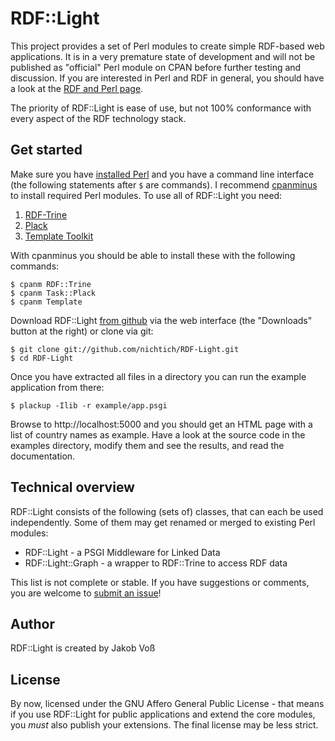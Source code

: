 # RDF::Light

This project provides a set of Perl modules to create simple RDF-based web 
applications. It is in a very premature state of development and will not 
be published as "official" Perl module on CPAN before further testing and
discussion. If you are interested in Perl and RDF in general, you should 
have a look at the [RDF and Perl page](http://www.perlrdf.org/).

The priority of RDF::Light is ease of use, but not 100% conformance with
every aspect of the RDF technology stack.

## Get started

Make sure you have [installed Perl](http://www.perl.org/get.html) and you have
a command line interface (the following statements after `$` are commands). I
recommend [cpanminus](http://search.cpan.org/perldoc?App::cpanminus#INSTALL)
to install required Perl modules. To use all of RDF::Light you need:

1. [RDF-Trine](http://search.cpan.org/dist/RDF-Trine/)
2. [Plack](http://plackperl.org/)
3. [Template Toolkit](http://template-toolkit.org/)

With cpanminus you should be able to install these with the following commands:

    $ cpanm RDF::Trine
    $ cpanm Task::Plack
    $ cpanm Template

Download RDF::Light [from github](https://github.com/nichtich/RDF-Light/) via
the web interface (the "Downloads" button at the right) or clone via git:

    $ git clone git://github.com/nichtich/RDF-Light.git
    $ cd RDF-Light

Once you have extracted all files in a directory you can run the example
application from there:

    $ plackup -Ilib -r example/app.psgi 

Browse to http://localhost:5000 and you should get an HTML page with a list
of country names as example. Have a look at the source code in the examples
directory, modify them and see the results, and read the documentation.

## Technical overview

RDF::Light consists of the following (sets of) classes, that can each be used
independently. Some of them may get renamed or merged to existing Perl modules:

* RDF::Light - a PSGI Middleware for Linked Data
* RDF::Light::Graph - a wrapper to RDF::Trine to access RDF data

This list is not complete or stable. If you have suggestions or comments, you
are welcome to [submit an issue](https://github.com/nichtich/RDF-Light/issues)!

## Author

RDF::Light is created by Jakob Voß

## License

By now, licensed under the GNU Affero General Public License - that means if
you use RDF::Light for public applications and extend the core modules, you
*must* also publish your extensions. The final license may be less strict.

